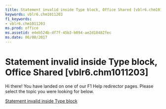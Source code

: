 ```yaml
---
title: Statement invalid inside Type block, Office Shared [vblr6.chm1011203]
keywords: vblr6.chm1011203
f1_keywords:
- vblr6.chm1011203
ms.prod: office
ms.assetid: e4eb524b-df7f-45b3-b094-ae2d18482fec
ms.date: 06/08/2017
---
```



# Statement invalid inside Type block, Office Shared [vblr6.chm1011203]

Hi there! You have landed on one of our F1 Help redirector pages. Please select the topic you were looking for below.

[Statement invalid inside Type block](http://msdn.microsoft.com/library/1d53153c-2314-d1de-3890-4694164c4e80%28Office.15%29.aspx)

